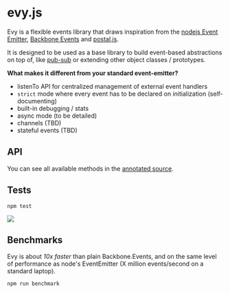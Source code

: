 
evy.js
======

Evy is a flexible events library that draws inspiration from the [nodejs Event Emitter](https://github.com/joyent/node/blob/master/lib/events.js), [Backbone Events](http://backbonejs.org/docs/backbone.html#section-17) and [postal.js](https://github.com/postaljs/postal.js/).

It is designed to be used as a base library to build event-based abstractions on top of, like [pub-sub](http://en.wikipedia.org/wiki/Publish%E2%80%93subscribe_pattern) or extending other object classes / prototypes.

**What makes it different from your standard event-emitter?**

- listenTo API for centralized management of external event handlers
- `strict` mode where every event has to be declared on initialization (self-documenting)
- built-in debugging / stats
- async mode (to be detailed)
- channels (TBD)
- stateful events (TBD)

## API

You can see all available methods in the [annotated source](http://cdn.rawgit.com/ricardobeat/evy/master/docs/evy.html).

## Tests

```
npm test
```

![](http://i.imgur.com/ObL3jiu.jpg)

## Benchmarks

Evy is about *10x faster* than plain Backbone.Events, and on the same level of performance as node's EventEmitter (X million events/second on a standard laptop).

```
npm run benchmark
```

